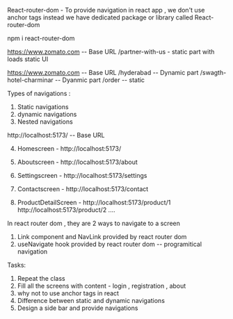 React-router-dom - To provide navigation in react app , we don't use anchor tags instead we have dedicated package or library called React-router-dom

npm i react-router-dom

https://www.zomato.com -- Base URL
/partner-with-us - static part with loads static UI

https://www.zomato.com -- Base URL
/hyderabad -- Dynamic part
/swagth-hotel-charminar -- Dyanmic part
/order -- static

Types of navigations :

1. Static navigations
2. dynamic navigations
3. Nested navigations

http://localhost:5173/ -- Base URL

4. Homescreen - http://localhost:5173/
5. Aboutscreen - http://localhost:5173/about
6. Settingscreen - http://localhost:5173/settings
7. Contactscreen - http://localhost:5173/contact

8. ProductDetailScreen -
   http://localhost:5173/product/1
   http://localhost:5173/product/2
   ....

In react router dom , they are 2 ways to navigate to a screen

1. Link component and NavLink provided by react router dom
2. useNavigate hook provided by react router dom -- programitical navigation

Tasks:

1. Repeat the class
2. Fill all the screens with content - login , registration , about
3. why not to use anchor tags in react
4. Difference between static and dynamic navigations
5. Design a side bar and provide navigations
